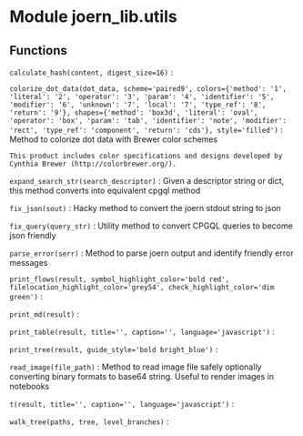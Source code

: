 Module joern_lib.utils
======================

Functions
---------

    
`calculate_hash(content, digest_size=16)`
:   

    
`colorize_dot_data(dot_data, scheme='paired9', colors={'method': '1', 'literal': '2', 'operator': '3', 'param': '4', 'identifier': '5', 'modifier': '6', 'unknown': '7', 'local': '7', 'type_ref': '8', 'return': '9'}, shapes={'method': 'box3d', 'literal': 'oval', 'operator': 'box', 'param': 'tab', 'identifier': 'note', 'modifier': 'rect', 'type_ref': 'component', 'return': 'cds'}, style='filled')`
:   Method to colorize dot data with Brewer color schemes
    
    This product includes color specifications and designs developed by Cynthia Brewer (http://colorbrewer.org/).

    
`expand_search_str(search_descriptor)`
:   Given a descriptor string or dict, this method converts into equivalent cpgql method

    
`fix_json(sout)`
:   Hacky method to convert the joern stdout string to json

    
`fix_query(query_str)`
:   Utility method to convert CPGQL queries to become json friendly

    
`parse_error(serr)`
:   Method to parse joern output and identify friendly error messages

    
`print_flows(result, symbol_highlight_color='bold red', filelocation_highlight_color='grey54', check_highlight_color='dim green')`
:   

    
`print_md(result)`
:   

    
`print_table(result, title='', caption='', language='javascript')`
:   

    
`print_tree(result, guide_style='bold bright_blue')`
:   

    
`read_image(file_path)`
:   Method to read image file safely optionally converting binary formats to base64 string. Useful to render images in notebooks

    
`t(result, title='', caption='', language='javascript')`
:   

    
`walk_tree(paths, tree, level_branches)`
: